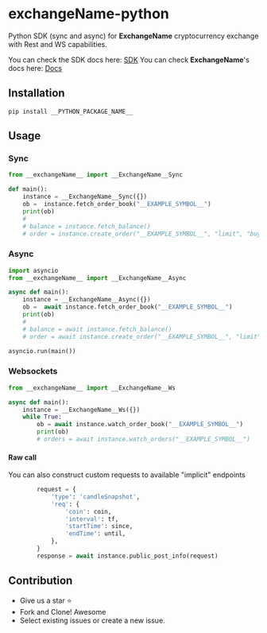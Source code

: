 # __exchangeName__-python
Python SDK (sync and async) for __ExchangeName__ cryptocurrency exchange with Rest and WS capabilities.

You can check the SDK docs here: [SDK](https://docs.ccxt.com/#/exchanges/__exchangeName__)
You can check __ExchangeName__'s docs here: [Docs](__LINK_TO_OFFICIAL_EXCHANGE_DOCS__)


## Installation

```
pip install __PYTHON_PACKAGE_NAME__
```

## Usage

### Sync

```Python
from __exchangeName__ import __ExchangeName__Sync

def main():
    instance = __ExchangeName__Sync({})
    ob =  instance.fetch_order_book("__EXAMPLE_SYMBOL__")
    print(ob)
    #
    # balance = instance.fetch_balance()
    # order = instance.create_order("__EXAMPLE_SYMBOL__", "limit", "buy", 1, 100000)
```

### Async

```Python
import asyncio
from __exchangeName__ import __ExchangeName__Async

async def main():
    instance = __ExchangeName__Async({})
    ob =  await instance.fetch_order_book("__EXAMPLE_SYMBOL__")
    print(ob)
    #
    # balance = await instance.fetch_balance()
    # order = await instance.create_order("__EXAMPLE_SYMBOL__", "limit", "buy", 1, 100000)

asyncio.run(main())
```



### Websockets

```Python
from __exchangeName__ import __ExchangeName__Ws

async def main():
    instance = __ExchangeName__Ws({})
    while True:
        ob = await instance.watch_order_book("__EXAMPLE_SYMBOL__")
        print(ob)
        # orders = await instance.watch_orders("__EXAMPLE_SYMBOL__")
```





#### Raw call

You can also construct custom requests to available "implicit" endpoints

```Python
        request = {
            'type': 'candleSnapshot',
            'req': {
                'coin': coin,
                'interval': tf,
                'startTime': since,
                'endTime': until,
            },
        }
        response = await instance.public_post_info(request)
```



## Contribution
- Give us a star :star:
- Fork and Clone! Awesome
- Select existing issues or create a new issue.